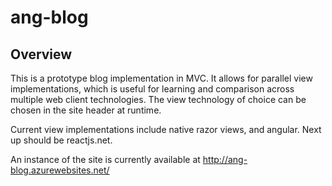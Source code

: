 # ang-blog

## Overview

This is a prototype blog implementation in MVC. It allows for parallel view implementations, which is useful for learning and comparison across multiple web client technologies. The view technology of choice can be chosen in the site header at runtime.

Current view implementations include native razor views, and angular. Next up should be reactjs.net.

An instance of the site is currently available at http://ang-blog.azurewebsites.net/
